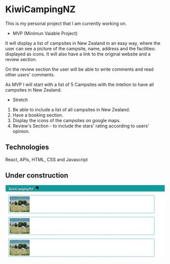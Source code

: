 # KiwiCampingNZ

This is my personal project that I am currently working on.

* MVP (Minimun Vaiable Project)

It will display a list of campsites in New Zealand in an easy way, where the user can see a picture of the campsite, name, address and the facilities: displayed as icons. It will also have a link to the original website and a review section.

On the review section the user will be able to write comments and read other users' comments.

As MVP I will start with a list of 5 Campsites with the intetion to have all campsites in New Zealand.

* Stretch

1. Be able to include a list of all campsites in New Zealand.
2. Have a booking section.
3. Display the icons of the campsites on google maps.
4. Review's Section - to include the stars' rating according to users' opinion.

## Technologies 

React, APIs, HTML, CSS and Javascript

## Under construction

![Home_page](kiwiCampingNZ.png)

